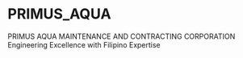 # PRIMUS_AQUA
 PRIMUS AQUA MAINTENANCE AND CONTRACTING CORPORATION Engineering Excellence with Filipino Expertise
